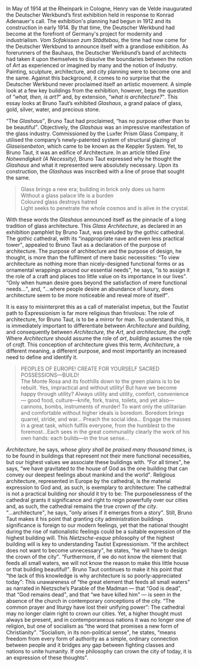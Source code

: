 ---
---

<p>In May of 1914 at the Rheinpark in Cologne, Henry van de Velde inaugurated the Deutscher Werkbund’s first exhibition held in response to Konrad Adenauer's call. The exhibition's planning had begun in 1912 and its construction in early 1914. By that time, the Deutscher Werkbund had become at the forefront of Germany's project for modernity and industrialism. <i>Vom Sofakissen zum Städtebau</i>, the time had now come for the Deutscher Werkbund to announce itself with a grandiose exhibition. As forerunners of the Bauhaus, the Deutscher Werkbund’s band of architects had taken it upon themselves to dissolve the boundaries between the notion of <em>Art</em> as experienced or imagined by many and the notion of <em>Industry</em>. Painting, sculpture, architecture, and city planning were to become one and the same. Against this background, it comes to no surprise that the Deutscher Werkbund never proclaimed itself an artistic movement. A simple look at a few key buildings from the exhibition, however, begs the question of <q><i>what, then, is art?</i></q> and, by extension, <q><i>what is architecture?</i></q>. This essay looks at Bruno Taut’s exhibited <i>Glashaus</i>, a grand palace of glass, gold, silver, water, and precious stone.</p>

<p><q>The <i>Glashaus</i></q>, Bruno Taut had proclaimed, <q>has no purpose other than to be beautiful</q>. Objectively, the <i>Glashaus</i> was an impressive manifestation of the glass industry. Commissioned by the Luxfer Prism Glass Company, it utilised the company’s newly-patented system of structural glazing of <dfn>Glaseisenbeton</dfn>, which came to be known as the Keppler System. Yet, to Bruno Taut, it was an edifice of Architecture. In an article titled <i>Eine Notwendigkeit (A Necessity)</i>, Bruno Taut expressed why he thought the <i>Glashaus</i> and what it represented were absolutely necessary. Upon its construction, the <i>Glashaus</i> was inscribed with a line of prose that sought the same.</p>

<p><blockquote>Glass brings a new era; building in brick only does us harm <br /> Without a glass palace life is a burden <br /> Coloured glass destroys hatred <br /> Light seeks to penetrate the whole cosmos and is alive in the crystal.</blockquote></p>

<p>With these words the <i>Glashaus</i> announced itself as the pinnacle of a long tradition of glass architecture. This <em>Glass Architecture</em>, as declared in an exhibition pamphlet by Bruno Taut, was preluded by the gothic cathedral. The gothic cathedral, with its <q>inappropriate nave and even less practical tower</q>, appealed to Bruno Taut as a declaration of the purpose of architecture. The purpose of architecture and the purpose of design, he thought, is more than the fulfilment of mere basic necessities: <q>To view architecture as nothing more than nicely-designed functional forms or as ornamental wrappings around our essential needs</q>, he says, <q>is to assign it the role of a craft and places too little value on its importance in our lives</q>. <q>Only when human desire goes beyond the satisfaction of mere functional needs...</q>, and, <q>...where people desire an abundance of luxury, does architecture seem to be more noticeable and reveal more of itself</q>.</p>

<p>It is easy to misinterpret this as a call of materialist impetus, but the <i>Tautist</i> path to Expressionism is far more religious than frivolous: The role of architecture, for Bruno Taut, is to be a mirror for man. To understand this, it is immediately important to differentiate between <em>Architecture</em> and <em>building</em>, and consequently between <em>Architecture, the Art</em>, and <em>architecture, the craft</em>: Where <em>Architecture</em> should assume the role of <em>art</em>, <em>building</em> assumes the role of <em>craft</em>. This conception of architecture gives this term, <em>Architecture</em>, a different meaning, a different purpose, and most importantly an increased need to define and identify it.</p>

<p><blockquote>PEOPLES OF EUROPE! CREATE FOR YOURSELF SACRED POSSESSIONS—BUILD! <br /> The Monte Rosa and its foothills down to the green plains is to be rebuilt. Yes, impractical and without utility! But have we become happy through utility? Always utility and utility, comfort, convenience— good food, culture—knife, fork, trains, toilets, and yet also—cannons, bombs, instruments of murder! To want only the utilitarian and comfortable without higher ideals is boredom. Boredom brings quarrel, stride, and war... Preach the social idea... Engage the masses in a great task, which fulfils everyone, from the humblest to the foremost...Each sees in the great communality clearly the work of his own hands: each builds—in the true sense...</blockquote></p>

<p><i>Architecture</i>, he says, <i>whose glory shall be praised many thousand times</i>, is to be found in buildings that represent not their mere functional necessities, but our highest values we associate these buildings with. <q>For all times</q>, he says, <q>we have gravitated to the house of God as the one building that can convey our deepest feelings about mankind and the world</q>. Religious architecture, represented in Europe by the cathedral, is the material expression to God and, as such, is exemplary to architecture: The cathedral is not a practical building nor should it try to be: The purposelessness of the cathedral grants it significance and right to reign powerfully over our cities and, as such, the cathedral remains the true <i>crown of the city</i>. <q>...architecture</q>, he says, <q>only arises if it emerges from a story</q>. Still, Bruno Taut makes it his point that granting city administration buildings significance is foreign to our modern feelings, yet that the national thought during the rise of nationalistic feelings could be a suitable expression of the highest building will. This <i>Nietzsche-esque</i> philosophy of the highest building will is key to understanding Tautist Expressionism. <q>If the architect does not want to become unnecessary</q>, he states, <q>he will have to design the crown of the city</q>. <q>Furthermore, if we do not know the element that feeds all small waters, we will not know the reason to make this little house or that building beautiful!</q>. Bruno Taut continues to make it his point that <q>the lack of this knowledge is why architecture is so poorly-appreciated today</q>: This unawareness of <q>the great element that feeds all small waters</q> as narrated in Nietzsche’s Parable of the Madman — that <q>God is dead</q>, that <q>God remains dead</q>, and that <q>we have killed him</q> — is seen in the absence of the church in contemporary conceptions of the city. <q>The common prayer and liturgy have lost their unifying power</q>: The cathedral may no longer claim right to crown our cities. Yet, a higher thought must always be present, and in contemporaneous nations it was no longer one of religion, but one of socialism as <q>the word that promises a new form of Christianity</q>. <q>Socialism, in its non-political sense</q>, he states, <q>means freedom from every form of authority as a simple, ordinary connection between people and it bridges any gap between fighting classes and nations to unite humanity. If one philosophy can crown the city of today, it is an expression of these thoughts</q>.</p>

